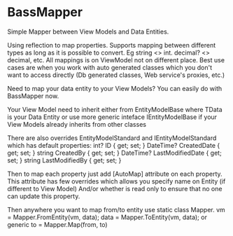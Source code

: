# BassMapper
Simple Mapper between View Models and Data Entities.

Using reflection to map properties. 
Supports mapping between different types as long as it is possible to convert. Eg string <> int. decimal? <> decimal, etc.
All mappings is on ViewModel not on different place.
Best use cases are when you work with auto generated classes which you don't want to access directly 
(Db generated classes, Web service's proxies, etc.)

Need to map your data entity to your View Models? You can easily do with BassMapper now.

Your View Model need to inherit either from EntityModelBase<TData> where TData is your Data Entity 
or use more generic inteface IEntityModelBase<TData> if your View Models already inherits from other classes

There are also overrides EntityModelStandard<TData> and IEntityModelStandard<TData> which has default properties:
        int? ID { get; set; }
        DateTime? CreatedDate { get; set; }
        string CreatedBy { get; set; }
        DateTime? LastModifiedDate { get; set; }
        string LastModifiedBy { get; set; }
        
Then to map each property just add [AutoMap] attribute on each property.
This attribute has few overrides which allows you specify name on Entity (if different to View Model) 
And/or whether is read only to ensure that no one can update this property.

Then anywhere you want to map from/to entity use static class Mapper.
vm = Mapper.FromEntity(vm, data);
data = Mapper.ToEntity(vm, data);
or generic
to = Mapper.Map(from, to)
